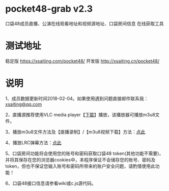 # pocket48-grab v2.3
口袋48成员直播、公演在线观看地址和视频源地址、口袋房间信息 在线获取工具

# 测试地址
稳定版 https://xsaiting.com/pocket48/
开发版 http://xsaiting.cn/pocket48/

# 说明
1、成员数据更新时间2018-02-04。如果使用遇到问题直接邮件联系我：xsaiting@qq.com

2、直播源推荐使用VLC media player【[下载](http://www.videolan.org/)】播放，该播放器可播放m3u8文件。

3、播放m3u8文件方法及【直播录制】/【m3u8视频下载】方法：[点此](https://github.com/xsaiting/pocket48-grab/wiki/%E5%A6%82%E4%BD%95%E7%94%A8VLC%E6%89%93%E5%BC%80m3u8%E6%96%87%E4%BB%B6%E5%B9%B6%E4%B8%8B%E8%BD%BD%EF%BC%88%E5%BD%95%E5%88%B6%EF%BC%89%3F%5B%E5%90%8C%E6%A0%B7%E9%80%82%E7%94%A8%E4%BA%8E%E7%9B%B4%E6%92%AD%E5%BD%95%E5%88%B6%5D)

4、播放LRC弹幕方法：[点此](https://github.com/xsaiting/pocket48-grab/wiki/%E5%A6%82%E4%BD%95%E6%92%AD%E6%94%BE%E5%BD%95%E6%92%AD%E8%A7%86%E9%A2%91-%E5%BC%B9%E5%B9%95%EF%BC%9F)

5、口袋房间功能将会使用您的账号和密码获取口袋48 token(其他功能不需要)，并将其保存在您的浏览器cookies中，本程序保证不会储存您的账号、密码及token，但也不保证您输入账号和密码所带来的账户安全问题，请酌情使用此功能！

6、口袋48接口信息请参看wiki或c.js源代码。